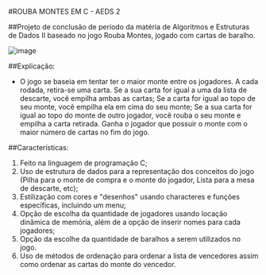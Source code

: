 #ROUBA MONTES EM C - AEDS 2

##Projeto de conclusão de período da matéria de Algoritmos e Estruturas de Dados II baseado no jogo Rouba Montes, jogado com cartas de baralho.

![image](https://github.com/Jonathas78/Roubas-Montes-AEDS-2/assets/154541233/c61d87fa-97ef-4521-8071-f57b7a03f518)

##Explicação:
  - O jogo se baseia em tentar ter o maior monte entre os jogadores. A cada rodada, retira-se uma carta. Se a sua carta for igual a uma da lista de descarte, você empilha ambas as cartas; Se a carta for igual ao topo de seu monte, você empilha ela em cima do seu monte; Se a sua carta for igual ao topo do monte de outro jogador, você rouba o seu monte e empilha a carta retirada. Ganha o jogador que possuir o monte com o maior número de cartas no fim do jogo.

##Características:
  1. Feito na linguagem de programação C;
  2. Uso de estrutura de dados para a representação dos conceitos do jogo (Pilha para o monte de compra e o monte do jogador, Lista para a mesa de descarte, etc);
  3. Estilização com cores e "desenhos" usando characteres e funções específicas, incluindo um menu;
  4. Opção de escolha da quantidade de jogadores usando locação dinâmica de memória, além de a opção de inserir nomes para cada jogadores;
  5. Opção da escolhe da quantidade de baralhos a serem utilizados no jogo.
  6. Uso de métodos de ordenação para ordenar a lista de vencedores assim como ordenar as cartas do monte do vencedor.



